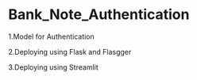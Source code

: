 # Bank_Note_Authentication
1.Model for Authentication 

2.Deploying using Flask and Flasgger 

3.Deploying using Streamlit 


